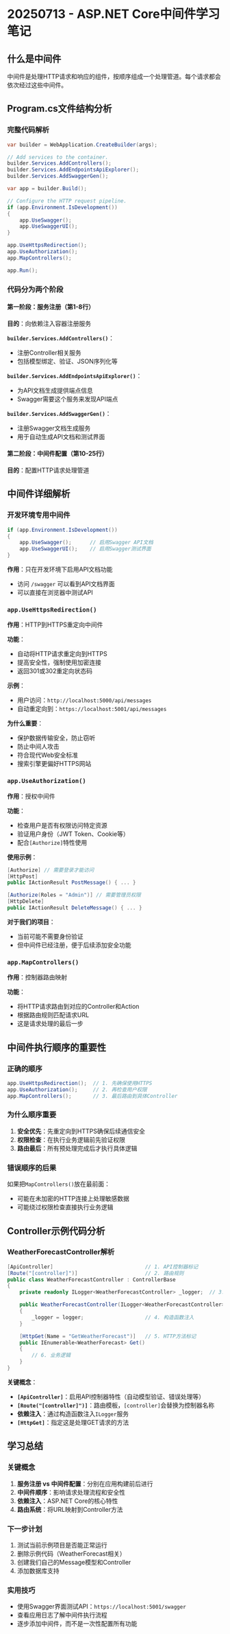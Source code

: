 # 20250713 - ASP.NET Core中间件学习笔记

## 什么是中间件
中间件是处理HTTP请求和响应的组件，按顺序组成一个处理管道。每个请求都会依次经过这些中间件。

## Program.cs文件结构分析

### 完整代码解析
```csharp
var builder = WebApplication.CreateBuilder(args);

// Add services to the container.
builder.Services.AddControllers();
builder.Services.AddEndpointsApiExplorer();
builder.Services.AddSwaggerGen();

var app = builder.Build();

// Configure the HTTP request pipeline.
if (app.Environment.IsDevelopment())
{
    app.UseSwagger();
    app.UseSwaggerUI();
}

app.UseHttpsRedirection();
app.UseAuthorization();
app.MapControllers();

app.Run();
```

### 代码分为两个阶段

#### 第一阶段：服务注册（第1-8行）
**目的**：向依赖注入容器注册服务

**`builder.Services.AddControllers()`**：
- 注册Controller相关服务
- 包括模型绑定、验证、JSON序列化等

**`builder.Services.AddEndpointsApiExplorer()`**：
- 为API文档生成提供端点信息
- Swagger需要这个服务来发现API端点

**`builder.Services.AddSwaggerGen()`**：
- 注册Swagger文档生成服务
- 用于自动生成API文档和测试界面

#### 第二阶段：中间件配置（第10-25行）
**目的**：配置HTTP请求处理管道

## 中间件详细解析

### 开发环境专用中间件
```csharp
if (app.Environment.IsDevelopment())
{
    app.UseSwagger();      // 启用Swagger API文档
    app.UseSwaggerUI();    // 启用Swagger测试界面
}
```
**作用**：只在开发环境下启用API文档功能
- 访问 `/swagger` 可以看到API文档界面
- 可以直接在浏览器中测试API

### `app.UseHttpsRedirection()`
**作用**：HTTP到HTTPS重定向中间件

**功能**：
- 自动将HTTP请求重定向到HTTPS
- 提高安全性，强制使用加密连接
- 返回301或302重定向状态码

**示例**：
- 用户访问：`http://localhost:5000/api/messages`
- 自动重定向到：`https://localhost:5001/api/messages`

**为什么重要**：
- 保护数据传输安全，防止窃听
- 防止中间人攻击
- 符合现代Web安全标准
- 搜索引擎更偏好HTTPS网站

### `app.UseAuthorization()`
**作用**：授权中间件

**功能**：
- 检查用户是否有权限访问特定资源
- 验证用户身份（JWT Token、Cookie等）
- 配合`[Authorize]`特性使用

**使用示例**：
```csharp
[Authorize] // 需要登录才能访问
[HttpPost]
public IActionResult PostMessage() { ... }

[Authorize(Roles = "Admin")] // 需要管理员权限
[HttpDelete]
public IActionResult DeleteMessage() { ... }
```

**对于我们的项目**：
- 当前可能不需要身份验证
- 但中间件已经注册，便于后续添加安全功能

### `app.MapControllers()`
**作用**：控制器路由映射

**功能**：
- 将HTTP请求路由到对应的Controller和Action
- 根据路由规则匹配请求URL
- 这是请求处理的最后一步

## 中间件执行顺序的重要性

### 正确的顺序
```csharp
app.UseHttpsRedirection();  // 1. 先确保使用HTTPS
app.UseAuthorization();     // 2. 再检查用户权限
app.MapControllers();       // 3. 最后路由到具体Controller
```

### 为什么顺序重要
1. **安全优先**：先重定向到HTTPS确保后续通信安全
2. **权限检查**：在执行业务逻辑前先验证权限
3. **路由最后**：所有预处理完成后才执行具体逻辑

### 错误顺序的后果
如果把`MapControllers()`放在最前面：
- 可能在未加密的HTTP连接上处理敏感数据
- 可能绕过权限检查直接执行业务逻辑

## Controller示例代码分析

### WeatherForecastController解析
```csharp
[ApiController]                              // 1. API控制器标记
[Route("[controller]")]                      // 2. 路由规则
public class WeatherForecastController : ControllerBase
{
    private readonly ILogger<WeatherForecastController> _logger;  // 3. 依赖注入

    public WeatherForecastController(ILogger<WeatherForecastController> logger)
    {
        _logger = logger;                    // 4. 构造函数注入
    }

    [HttpGet(Name = "GetWeatherForecast")]   // 5. HTTP方法标记
    public IEnumerable<WeatherForecast> Get()
    {
        // 6. 业务逻辑
    }
}
```

**关键概念**：
- **`[ApiController]`**：启用API控制器特性（自动模型验证、错误处理等）
- **`[Route("[controller]")]`**：路由模板，`[controller]`会替换为控制器名称
- **依赖注入**：通过构造函数注入`ILogger`服务
- **`[HttpGet]`**：指定这是处理GET请求的方法

## 学习总结

### 关键概念
1. **服务注册 vs 中间件配置**：分别在应用构建前后进行
2. **中间件顺序**：影响请求处理流程和安全性
3. **依赖注入**：ASP.NET Core的核心特性
4. **路由系统**：将URL映射到Controller方法

### 下一步计划
1. 测试当前示例项目是否能正常运行
2. 删除示例代码（WeatherForecast相关）
3. 创建我们自己的Message模型和Controller
4. 添加数据库支持

### 实用技巧
- 使用Swagger界面测试API：`https://localhost:5001/swagger`
- 查看应用日志了解中间件执行流程
- 逐步添加中间件，而不是一次性配置所有功能